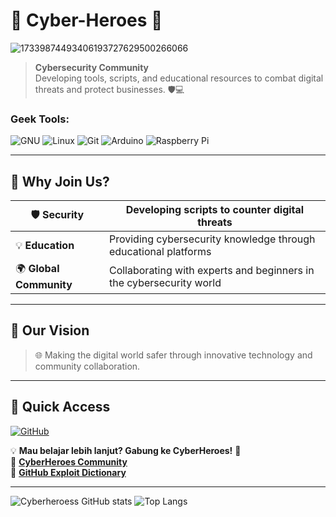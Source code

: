 # 🌟 **Cyber-Heroes** 🌟
![17339874493406193727629500266066](https://github.com/user-attachments/assets/ec3d8730-8153-420a-aa42-d4595ae9e4e7)

> **Cybersecurity Community**  
> Developing tools, scripts, and educational resources to combat digital threats and protect businesses. 🛡️💻
### Geek Tools:
![GNU](https://img.shields.io/badge/GNU-000000?style=for-the-badge&logo=gnu&logoColor=white) ![Linux](https://img.shields.io/badge/-Linux-FCC624?style=for-the-badge&logo=linux&logoColor=black) ![Git](https://img.shields.io/badge/-Git-F05032?style=for-the-badge&logo=git&logoColor=white) ![Arduino](https://img.shields.io/badge/-Arduino-00979D?style=for-the-badge&logo=Arduino&logoColor=white) ![Raspberry Pi](https://img.shields.io/badge/-Raspberry_Pi-C51A4A?style=for-the-badge&logo=Raspberry-Pi)

---

## 🚀 **Why Join Us?**
| 🛡️ **Security**         | Developing scripts to counter digital threats                 |
|--------------------------|---------------------------------------------------------------|
| 💡 **Education**         | Providing cybersecurity knowledge through educational platforms |
| 🌍 **Global Community**  | Collaborating with experts and beginners in the cybersecurity world |

---

## 🎯 **Our Vision**
> 🌐 Making the digital world safer through innovative technology and community collaboration.

---

## 🔗 **Quick Access**
[![GitHub](https://img.shields.io/badge/GitHub-Cyber--Heroes-blue?style=for-the-badge&logo=github)](https://github.com/Cyberheroess)  

💡 **Mau belajar lebih lanjut? Gabung ke CyberHeroes!** 🚀  
🔗 **[CyberHeroes Community](https://chat.whatsapp.com/JJCwRcmcmHf4HBNhqjYvuK)**  
🔗 **[GitHub Exploit Dictionary](https://github.com/Cyberheroess/Comprehensive-Exploit-Dictionary/blob/main/Payload-mutation.md)**  

---

![Cyberheroess GitHub stats](https://github-readme-stats.vercel.app/api?username=Cyberheroess&show_icons=true&hide_title=true&count_private=true&hide=prs&theme=radical)
![Top Langs](https://github-readme-stats.vercel.app/api/top-langs/?username=Cyberheroess&layout=compact&theme=radical)
